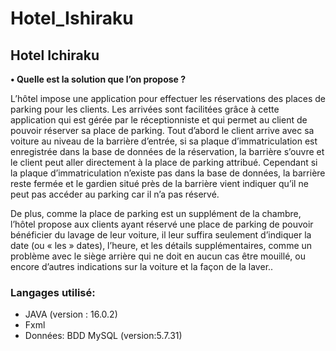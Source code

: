 ﻿# Hotel_Ishiraku


## Hotel Ichiraku



**• Quelle est la solution que l’on propose ?**

L’hôtel impose une application pour effectuer les réservations des places de parking pour les clients.
Les arrivées sont facilitées grâce à cette application qui est gérée par le réceptionniste et qui permet au client de pouvoir réserver sa place de parking.
Tout d’abord le client arrive avec sa voiture au niveau de la barrière d’entrée, si sa plaque d’immatriculation est enregistrée dans la base de données de la réservation, la barrière s’ouvre et le client peut aller directement à la place de parking attribué.
Cependant si la plaque d’immatriculation n’existe pas dans la base de données, la barrière reste fermée et le gardien situé près de la barrière vient indiquer qu’il ne peut pas accéder au parking car il n’a pas réservé.
 
De plus, comme la place de parking est un supplément de la chambre, l’hôtel propose aux clients ayant réservé une place de parking de pouvoir bénéficier du lavage de leur voiture, il leur suffira seulement d’indiquer la date (ou « les » dates), l’heure, et les détails supplémentaires, comme un problème avec le siège arrière qui ne doit en aucun cas être mouillé, ou encore d’autres indications sur la voiture et la façon de la laver..


### Langages utilisé:
-	JAVA (version : 16.0.2)
-	Fxml
-	Données: BDD MySQL (version:5.7.31)

